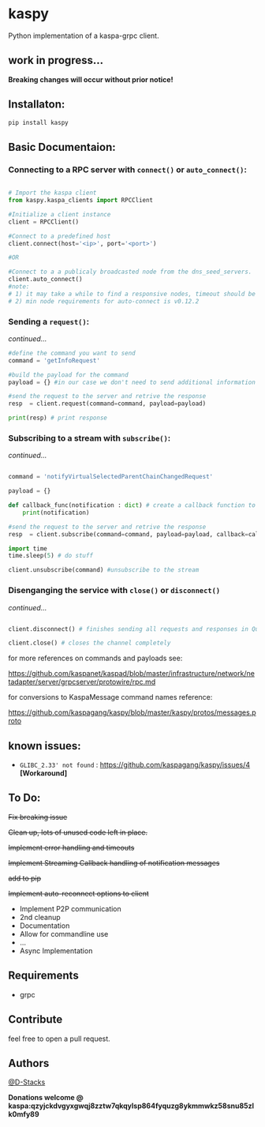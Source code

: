 # kaspy

Python implementation of a kaspa-grpc client.
 

## work in progress...

**Breaking changes will occur without prior notice!**

## Installaton:

```bash
pip install kaspy
```

## Basic Documentaion:

### Connecting to a RPC server with `connect()` or `auto_connect()`:

```python

# Import the kaspa client
from kaspy.kaspa_clients import RPCClient

#Initialize a client instance
client = RPCClient() 

#Connect to a predefined host
client.connect(host='<ip>', port='<port>') 

#OR

#Connect to a a publicaly broadcasted node from the dns_seed_servers.
client.auto_connect() 
#note: 
# 1) it may take a while to find a responsive nodes, timeout should be issued to not get stuck searching
# 2) min node requirements for auto-connect is v0.12.2
```

### Sending a `request()`:

*continued...*
```python
#define the command you want to send
command = 'getInfoRequest'

#build the payload for the command
payload = {} #in our case we don't need to send additional information 

#send the request to the server and retrive the response
resp  = client.request(command=command, payload=payload)

print(resp) # print response
```

### Subscribing to a stream with `subscribe()`:

*continued...*
```python 

command = 'notifyVirtualSelectedParentChainChangedRequest'

payload = {}

def callback_func(notification : dict) # create a callback function to process the notifications
    print(notification)

#send the request to the server and retrive the response
resp  = client.subscribe(command=command, payload=payload, callback=callback_func)

import time
time.sleep(5) # do stuff

client.unsubscribe(command) #unsubscribe to the stream
```

### Disenganging the service with `close()` or `disconnect()`

*continued...*
```python

client.disconnect() # finishes sending all requests and responses in Que, halts all operations, but keeps the channel open.

client.close() # closes the channel completely

```

for more references on commands and payloads see:

https://github.com/kaspanet/kaspad/blob/master/infrastructure/network/netadapter/server/grpcserver/protowire/rpc.md 

for conversions to KaspaMessage command names reference:

https://github.com/kaspagang/kaspy/blob/master/kaspy/protos/messages.proto
## known issues:

- `GLIBC_2.33' not found` : https://github.com/kaspagang/kaspy/issues/4 **[Workaround]**

## To Do:
~~Fix breaking issue~~

~~Clean up, lots of unused code left in place.~~

~~Implement error handling and timeouts~~

~~Implement Streaming Callback handling of notification messages~~

~~add to pip~~

~~Implement auto-reconnect options to client~~

- Implement P2P communication 
- 2nd cleanup
- Documentation
- Allow for commandline use
- ...
- Async Implementation

## Requirements
- grpc

## Contribute
feel free to open a pull request. 

## Authors 
[@D-Stacks](https://github.com/D-Stacks)

**Donations welcome @ kaspa:qzyjckdvgyxgwqj8zztw7qkqylsp864fyquzg8ykmmwkz58snu85zlk0mfy89**

